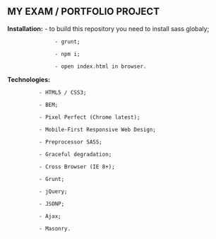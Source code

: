 ## MY EXAM / PORTFOLIO PROJECT

**Installation:**
                   - to build this repository you need to install sass globaly;

                   - grunt;

                   - npm i;

                   - open index.html in browser.

**Technologies:**

              - HTML5 / CSS3;

              - BEM;

              - Pixel Perfect (Chrome latest);

              - Mobile-First Responsive Web Design;

              - Preprocessor SASS;

              - Graceful degradation;

              - Cross Browser (IE 8+);

              - Grunt;

              - jQuery;

              - JSONP;

              - Ajax;

              - Masonry.


